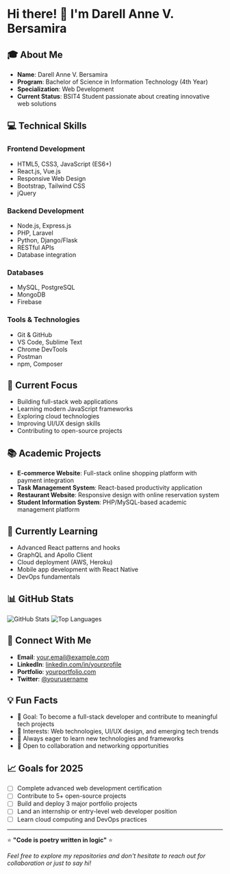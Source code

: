 # Hi there! 👋 I'm Darell Anne V. Bersamira

## 🎓 About Me
- **Name**: Darell Anne V. Bersamira
- **Program**: Bachelor of Science in Information Technology (4th Year)
- **Specialization**: Web Development
- **Current Status**: BSIT4 Student passionate about creating innovative web solutions

## 💻 Technical Skills

### Frontend Development
- HTML5, CSS3, JavaScript (ES6+)
- React.js, Vue.js
- Responsive Web Design
- Bootstrap, Tailwind CSS
- jQuery

### Backend Development
- Node.js, Express.js
- PHP, Laravel
- Python, Django/Flask
- RESTful APIs
- Database integration

### Databases
- MySQL, PostgreSQL
- MongoDB
- Firebase

### Tools & Technologies
- Git & GitHub
- VS Code, Sublime Text
- Chrome DevTools
- Postman
- npm, Composer

## 🚀 Current Focus
- Building full-stack web applications
- Learning modern JavaScript frameworks
- Exploring cloud technologies
- Improving UI/UX design skills
- Contributing to open-source projects

## 📚 Academic Projects
- **E-commerce Website**: Full-stack online shopping platform with payment integration
- **Task Management System**: React-based productivity application
- **Restaurant Website**: Responsive design with online reservation system
- **Student Information System**: PHP/MySQL-based academic management platform

## 🌱 Currently Learning
- Advanced React patterns and hooks
- GraphQL and Apollo Client
- Cloud deployment (AWS, Heroku)
- Mobile app development with React Native
- DevOps fundamentals

## 📊 GitHub Stats
![GitHub Stats](https://github-readme-stats.vercel.app/api?username=yourusername&show_icons=true&theme=radical)
![Top Languages](https://github-readme-stats.vercel.app/api/top-langs/?username=yourusername&layout=compact&theme=radical)

## 🔗 Connect With Me
- **Email**: [your.email@example.com](mailto:your.email@example.com)
- **LinkedIn**: [linkedin.com/in/yourprofile](https://linkedin.com/in/yourprofile)
- **Portfolio**: [yourportfolio.com](https://yourportfolio.com)
- **Twitter**: [@yourusername](https://twitter.com/yourusername)

## 💡 Fun Facts
- 🎯 Goal: To become a full-stack developer and contribute to meaningful tech projects
- 🌟 Interests: Web technologies, UI/UX design, and emerging tech trends
- 📖 Always eager to learn new technologies and frameworks
- 🤝 Open to collaboration and networking opportunities

## 📈 Goals for 2025
- [ ] Complete advanced web development certification
- [ ] Contribute to 5+ open-source projects
- [ ] Build and deploy 3 major portfolio projects
- [ ] Land an internship or entry-level web developer position
- [ ] Learn cloud computing and DevOps practices

---

⭐️ **"Code is poetry written in logic"** ⭐️

*Feel free to explore my repositories and don't hesitate to reach out for collaboration or just to say hi!*

